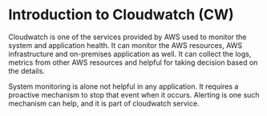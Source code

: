 # Introduction to Cloudwatch (CW)

Cloudwatch is one of the services provided by AWS used to monitor the system and application health.
It can monitor the AWS resources, AWS infrastructure and on-premises application as well.
It can collect the logs, metrics from other AWS resources and helpful for taking decision based on the details.

System monitoring is alone not helpful in any application.
It requires a proactive mechanism to stop that event when it occurs.
Alerting is one such mechanism can help, and it is part of cloudwatch service.

